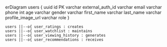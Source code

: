 erDiagram
    users {
        uuid id PK
        varchar external_auth_id
        varchar email
        varchar phone
        int age
        varchar gender
        varchar first_name
        varchar last_name
        varchar profile_image_url
        varchar role
    }
    
    

    users ||--o{ user_ratings : creates
    users ||--o{ user_watchlist : maintains
    users ||--o{ user_viewing_history : generates
    users ||--o{ user_recommendations : receives